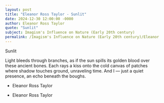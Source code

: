 ```yaml
---
layout: post
title: "Eleanor Ross Taylor - Sunlit"
date: 2024-12-30 12:00:00 -0000
author: Eleanor Ross Taylor
quote: "Sunlit"
subject: Imagism's Influence on Nature (Early 20th century)
permalink: /Imagism's Influence on Nature (Early 20th century)/Eleanor Ross Taylor/Eleanor Ross Taylor - Sunlit
---
```


Sunlit

Light bleeds through branches,
as if the sun spills its golden
blood over these ancient bones.
Each rays a kiss onto the cold
canvas of patches where shadow
touches ground, unraveling time.
And I — just a quiet presence,
an echo beneath the boughs.

                                 
                                 
- Eleanor Ross Taylor

- Eleanor Ross Taylor
